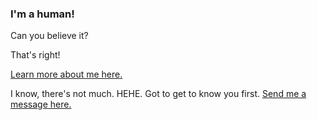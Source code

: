 ### I'm a human!
Can you believe it? 

That's right! 

[Learn more about me here.](https://chriswray.dev)

I know, there's not much. HEHE. Got to get to know you first. [Send me a message here.](https://chriswray.dev/contact)
